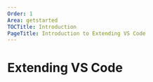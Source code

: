 ```yaml
---
Order: 1
Area: getstarted
TOCTitle: Introduction
PageTitle: Introduction to Extending VS Code
---
```


# Extending VS Code